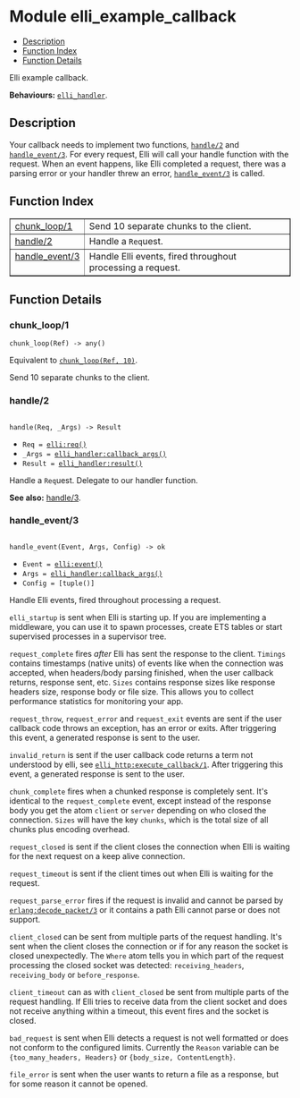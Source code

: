 

# Module elli_example_callback #
* [Description](#description)
* [Function Index](#index)
* [Function Details](#functions)

Elli example callback.

__Behaviours:__ [`elli_handler`](elli_handler.md).

<a name="description"></a>

## Description ##
Your callback needs to implement two functions, [`handle/2`](#handle-2) and
[`handle_event/3`](#handle_event-3). For every request, Elli will call your handle
function with the request. When an event happens, like Elli
completed a request, there was a parsing error or your handler
threw an error, [`handle_event/3`](#handle_event-3) is called.<a name="index"></a>

## Function Index ##


<table width="100%" border="1" cellspacing="0" cellpadding="2" summary="function index"><tr><td valign="top"><a href="#chunk_loop-1">chunk_loop/1</a></td><td>Send 10 separate chunks to the client.</td></tr><tr><td valign="top"><a href="#handle-2">handle/2</a></td><td>Handle a <code>Req</code>uest.</td></tr><tr><td valign="top"><a href="#handle_event-3">handle_event/3</a></td><td>Handle Elli events, fired throughout processing a request.</td></tr></table>


<a name="functions"></a>

## Function Details ##

<a name="chunk_loop-1"></a>

### chunk_loop/1 ###

`chunk_loop(Ref) -> any()`

Equivalent to [`chunk_loop(Ref, 10)`](#chunk_loop-2).

Send 10 separate chunks to the client.

<a name="handle-2"></a>

### handle/2 ###

<pre><code>
handle(Req, _Args) -&gt; Result
</code></pre>

<ul class="definitions"><li><code>Req = <a href="elli.md#type-req">elli:req()</a></code></li><li><code>_Args = <a href="elli_handler.md#type-callback_args">elli_handler:callback_args()</a></code></li><li><code>Result = <a href="elli_handler.md#type-result">elli_handler:result()</a></code></li></ul>

Handle a `Req`uest.
Delegate to our handler function.

__See also:__ [handle/3](#handle-3).

<a name="handle_event-3"></a>

### handle_event/3 ###

<pre><code>
handle_event(Event, Args, Config) -&gt; ok
</code></pre>

<ul class="definitions"><li><code>Event = <a href="elli.md#type-event">elli:event()</a></code></li><li><code>Args = <a href="elli_handler.md#type-callback_args">elli_handler:callback_args()</a></code></li><li><code>Config = [tuple()]</code></li></ul>

Handle Elli events, fired throughout processing a request.

`elli_startup` is sent when Elli is starting up. If you are
implementing a middleware, you can use it to spawn processes,
create ETS tables or start supervised processes in a supervisor
tree.

`request_complete` fires *after* Elli has sent the response to the
client. `Timings` contains timestamps (native units) of events like when the
connection was accepted, when headers/body parsing finished, when the
user callback returns, response sent, etc. `Sizes` contains response sizes
like response headers size, response body or file size.
This allows you to collect performance statistics for monitoring your app.

`request_throw`, `request_error` and `request_exit` events are sent if
the user callback code throws an exception, has an error or
exits. After triggering this event, a generated response is sent to
the user.

`invalid_return` is sent if the user callback code returns a term not
understood by elli, see [`elli_http:execute_callback/1`](elli_http.md#execute_callback-1).
After triggering this event, a generated response is sent to the user.

`chunk_complete` fires when a chunked response is completely
sent. It's identical to the `request_complete` event, except instead
of the response body you get the atom `client` or `server`
depending on who closed the connection. `Sizes` will have the key `chunks`,
which is the total size of all chunks plus encoding overhead.

`request_closed` is sent if the client closes the connection when
Elli is waiting for the next request on a keep alive connection.

`request_timeout` is sent if the client times out when
Elli is waiting for the request.

`request_parse_error` fires if the request is invalid and cannot be parsed by
[`erlang:decode_packet/3`][decode_packet/3] or it contains a path Elli cannot
parse or does not support.

[decode_packet/3]: http://erlang.org/doc/man/erlang.html#decode_packet-3

`client_closed` can be sent from multiple parts of the request
handling. It's sent when the client closes the connection or if for
any reason the socket is closed unexpectedly. The `Where` atom
tells you in which part of the request processing the closed socket
was detected: `receiving_headers`, `receiving_body` or `before_response`.

`client_timeout` can as with `client_closed` be sent from multiple
parts of the request handling. If Elli tries to receive data from
the client socket and does not receive anything within a timeout,
this event fires and the socket is closed.

`bad_request` is sent when Elli detects a request is not well
formatted or does not conform to the configured limits. Currently
the `Reason` variable can be `{too_many_headers, Headers}`
or `{body_size, ContentLength}`.

`file_error` is sent when the user wants to return a file as a
response, but for some reason it cannot be opened.

